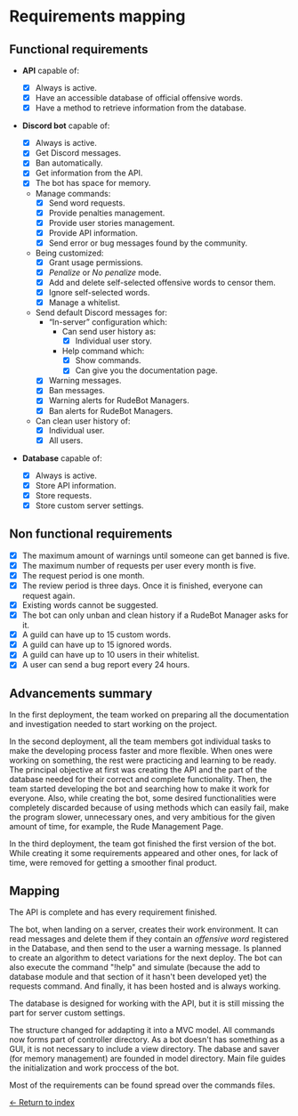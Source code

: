 # Requirements mapping

## Functional requirements

- **API** capable of:

  - [x] Always is active.
  - [x] Have an accessible database of official offensive words.
  - [x] Have a method to retrieve information from the database.

- **Discord bot** capable of:

  - [x] Always is active.
  - [x] Get Discord messages.
  - [x] Ban automatically.
  - [x] Get information from the API.
  - [x] The bot has space for memory.
  - Manage commands:
    - [x] Send word requests.
    - [x] Provide penalties management.
    - [x] Provide user stories management.
    - [x] Provide API information.
    - [x] Send error or bug messages found by the community.
  - Being customized:
    - [x] Grant usage permissions.
    - [x] _Penalize_ or _No penalize_ mode.
    - [x] Add and delete self-selected offensive words to censor them.
    - [x] Ignore self-selected words.
    - [x] Manage a whitelist.
  - Send default Discord messages for:
    - “In-server” configuration which:
      - Can send user history as:
        - [x] Individual user story.
      - Help command which:
        - [x] Show commands.
        - [x] Can give you the documentation page.
    - [x] Warning messages.
    - [x] Ban messages.
    - [x] Warning alerts for RudeBot Managers.
    - [x] Ban alerts for RudeBot Managers.
  - Can clean user history of:
    - [x] Individual user.
    - [x] All users.

- **Database** capable of:

  - [x] Always is active.
  - [x] Store API information.
  - [x] Store requests.
  - [x] Store custom server settings.

## Non functional requirements

- [x] The maximum amount of warnings until someone can get banned is five.
- [x] The maximum number of requests per user every month is five.
- [x] The request period is one month.
- [x] The review period is three days. Once it is finished, everyone can request again.
- [x] Existing words cannot be suggested.
- [x] The bot can only unban and clean history if a RudeBot Manager asks for it.
- [x] A guild can have up to 15 custom words.
- [x] A guild can have up to 15 ignored words.
- [x] A guild can have up to 10 users in their whitelist.
- [x] A user can send a bug report every 24 hours.

## Advancements summary

In the first deployment, the team worked on preparing all the documentation and investigation needed to start working on the project.

In the second deployment, all the team members got individual tasks to make the developing process faster and more flexible. When ones were working on something, the rest were practicing and learning to be ready. The principal objective at first was creating the API and the part of the database needed for their correct and complete functionality. Then, the team started developing the bot and searching how to make it work for everyone. Also, while creating the bot, some desired functionalities were completely discarded because of using methods which can easily fail, make the program slower, unnecessary ones, and very ambitious for the given amount of time, for example, the Rude Management Page.

In the third deployment, the team got finished the first version of the bot. While creating it some requirements appeared and other ones, for lack of time, were removed for getting a smoother final product.

## Mapping

The API is complete and has every requirement finished.

The bot, when landing on a server, creates their work environment. It can read messages and delete them if they contain an _offensive word_ registered in the Database, and then send to the user a warning message. Is planned to create an algorithm to detect variations for the next deploy. The bot can also execute the command "!help" and simulate (because the add to database module and that section of it hasn't been developed yet) the requests command. And finally, it has been hosted and is always working.

The database is designed for working with the API, but it is still missing the part for server custom settings.

The structure changed for addapting it into a MVC model. All commands now forms part of controller directory. As a bot doesn't has something as a GUI, it is not necessary to include a view directory. The dabase and saver (for memory management) are founded in model directory. Main file guides the initialization and work proccess of the bot.

Most of the requirements can be found spread over the commands files.

[<- Return to index](../README.md)
